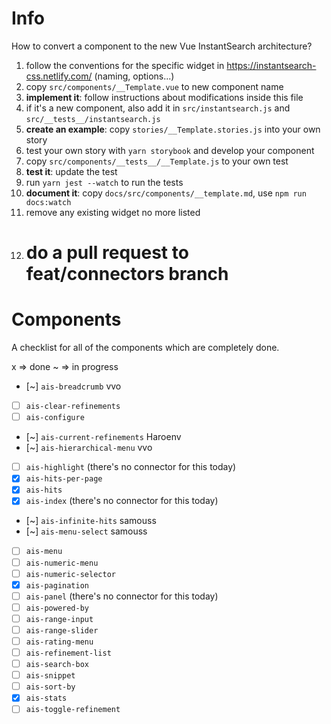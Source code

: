 # Info

How to convert a component to the new Vue InstantSearch architecture?

1.  follow the conventions for the specific widget in https://instantsearch-css.netlify.com/ (naming, options...)
1.  copy `src/components/__Template.vue` to new component name
1.  **implement it**: follow instructions about modifications inside this file
1.  if it's a new component, also add it in `src/instantsearch.js` and `src/__tests__/instantsearch.js`
1.  **create an example**: copy `stories/__Template.stories.js` into your own story
1.  test your own story with `yarn storybook` and develop your component
1.  copy `src/components/__tests__/__Template.js` to your own test
1.  **test it**: update the test
1.  run `yarn jest --watch` to run the tests
1.  **document it**: copy `docs/src/components/__template.md`, use `npm run docs:watch`
1.  remove any existing widget no more listed
1.  # do a pull request to feat/connectors branch

# Components

A checklist for all of the components which are completely done.

x => done
~ => in progress

* [~] `ais-breadcrumb` vvo
* [ ] `ais-clear-refinements`
* [ ] `ais-configure`
* [~] `ais-current-refinements` Haroenv
* [~] `ais-hierarchical-menu` vvo
* [ ] `ais-highlight` (there's no connector for this today)
* [x] `ais-hits-per-page`
* [x] `ais-hits`
* [x] `ais-index` (there's no connector for this today)
* [~] `ais-infinite-hits` samouss
* [~] `ais-menu-select` samouss
* [ ] `ais-menu`
* [ ] `ais-numeric-menu`
* [ ] `ais-numeric-selector`
* [x] `ais-pagination`
* [ ] `ais-panel` (there's no connector for this today)
* [ ] `ais-powered-by`
* [ ] `ais-range-input`
* [ ] `ais-range-slider`
* [ ] `ais-rating-menu`
* [ ] `ais-refinement-list`
* [ ] `ais-search-box`
* [ ] `ais-snippet`
* [ ] `ais-sort-by`
* [x] `ais-stats`
* [ ] `ais-toggle-refinement`
